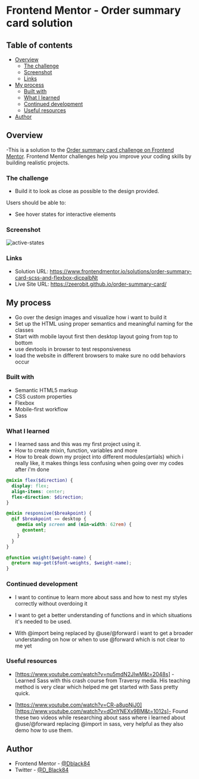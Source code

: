 # Frontend Mentor - Order summary card solution

## Table of contents

- [Overview](#overview)
  - [The challenge](#the-challenge)
  - [Screenshot](#screenshot)
  - [Links](#links)
- [My process](#my-process)
  - [Built with](#built-with)
  - [What I learned](#what-i-learned)
  - [Continued development](#continued-development)
  - [Useful resources](#useful-resources)
- [Author](#author)

## Overview

-This is a solution to the [Order summary card challenge on Frontend Mentor](https://www.frontendmentor.io/challenges/order-summary-component-QlPmajDUj). Frontend Mentor challenges help you improve your coding skills by building realistic projects.

### The challenge

- Build it to look as close as possible to the design provided.

Users should be able to:

- See hover states for interactive elements

### Screenshot

![active-states](https://user-images.githubusercontent.com/49578782/152716898-26f162e9-81f7-4897-8fb5-ce3d250a1737.jpg)

### Links

- Solution URL: https://www.frontendmentor.io/solutions/order-summary-card-scss-and-flexbox-dicpalbNt
- Live Site URL: https://zeerobit.github.io/order-summary-card/

## My process

- Go over the design images and visualize how i want to build it
- Set up the HTML using proper semantics and meaningful naming for the classes
- Start with mobile layout first then desktop layout going from top to bottom
- use devtools in browser to test responsiveness
- load the website in different browsers to make sure no odd behaviors occur

### Built with

- Semantic HTML5 markup
- CSS custom properties
- Flexbox
- Mobile-first workflow
- Sass

### What I learned

- I learned sass and this was my first project using it.
- How to create mixin, function, variables and more
- How to break down my project into different modules(artials) which i really like, it makes things less confusing when going over my codes after i'm done

```scss
@mixin flex($direction) {
  display: flex;
  align-items: center;
  flex-direction: $direction;
}

@mixin responsive($breakpoint) {
  @if $breakpoint == desktop {
    @media only screen and (min-width: 62rem) {
      @content;
    }
  }
}

@function weight($weight-name) {
  @return map-get($font-weights, $weight-name);
}
```

### Continued development

- I want to continue to learn more about sass and how to nest my styles correctly without overdoing it

- I want to get a better understanding of functions and in which situations it's needed to be used.

- With @import being replaced by @use/@forward i want to get a broader understanding on how or when to use @forward which is not clear to me yet

### Useful resources

- [https://www.youtube.com/watch?v=nu5mdN2JIwM&t=2048s] - Learned Sass with this crash course from Traversy media. His teaching method is very clear which helped me get started with Sass pretty quick.

- [https://www.youtube.com/watch?v=CR-a8upNjJ0] [https://www.youtube.com/watch?v=dOnYNEXv9BM&t=1012s]- Found these two videos while researching about sass where i learned about @use/@forward replacing @import in sass, very helpful as they also demo how to use them.

## Author

- Frontend Mentor - [@Dblack84](https://www.frontendmentor.io/profile/Dblack84)
- Twitter - [@D_Black84](https://www.twitter.com/D_Black84)
